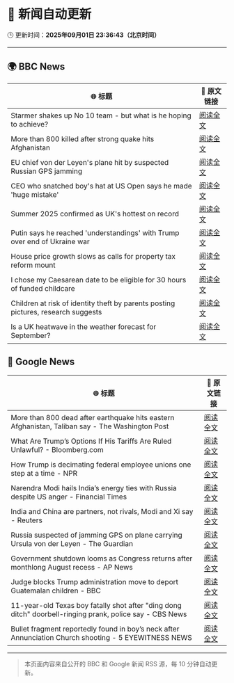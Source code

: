 # 🧠 新闻自动更新

🕒 更新时间：**2025年09月01日 23:36:43（北京时间）**

---

## 🌍 BBC News

| 🌐 标题 | 🔗 原文链接 |
|--------|-------------|
| Starmer shakes up No 10 team - but what is he hoping to achieve? | [阅读全文](https://www.bbc.com/news/articles/cd0d195md5eo?at_medium=RSS&at_campaign=rss) |
| More than 800 killed after strong quake hits Afghanistan | [阅读全文](https://www.bbc.com/news/articles/c3ezgy1zlvwo?at_medium=RSS&at_campaign=rss) |
| EU chief von der Leyen's plane hit by suspected Russian GPS jamming | [阅读全文](https://www.bbc.com/news/articles/c9d07z1439zo?at_medium=RSS&at_campaign=rss) |
| CEO who snatched boy's hat at US Open says he made 'huge mistake' | [阅读全文](https://www.bbc.com/news/articles/ce93klk0jpzo?at_medium=RSS&at_campaign=rss) |
| Summer 2025 confirmed as UK's hottest on record | [阅读全文](https://www.bbc.com/weather/articles/c1kz18d3wjro?at_medium=RSS&at_campaign=rss) |
| Putin says he reached 'understandings' with Trump over end of Ukraine war | [阅读全文](https://www.bbc.com/news/articles/c0qljy44553o?at_medium=RSS&at_campaign=rss) |
| House price growth slows as calls for property tax reform mount | [阅读全文](https://www.bbc.com/news/articles/cdrk1411ygdo?at_medium=RSS&at_campaign=rss) |
| I chose my Caesarean date to be eligible for 30 hours of funded childcare | [阅读全文](https://www.bbc.com/news/articles/c5yeldz568jo?at_medium=RSS&at_campaign=rss) |
| Children at risk of identity theft by parents posting pictures, research suggests | [阅读全文](https://www.bbc.com/news/articles/c8904njvy03o?at_medium=RSS&at_campaign=rss) |
| Is a UK heatwave in the weather forecast for September? | [阅读全文](https://www.bbc.com/weather/articles/c8jp4dm2mv2o?at_medium=RSS&at_campaign=rss) |

## 📰 Google News

| 🌐 标题 | 🔗 原文链接 |
|--------|-------------|
| More than 800 dead after earthquake hits eastern Afghanistan, Taliban say - The Washington Post | [阅读全文](https://news.google.com/rss/articles/CBMiigFBVV95cUxNdml0NTAyWWJMMEpwaW5sMk40MGM0ZDN4RTU0MnM0U0lPc0JhLW1TcnRuZXJyRG91ekdyWGZycUlsNWgzdHJuWG55RUNNVEFBYkhZXy10MzJSVjVDREd3LWlubmRVbFhkbUVwUmRWazFOVWVkN3B6b1JVSkVNWWlPc1ZNeVltQU42T3c?oc=5) |
| What Are Trump’s Options If His Tariffs Are Ruled Unlawful? - Bloomberg.com | [阅读全文](https://news.google.com/rss/articles/CBMisgFBVV95cUxNalRuNUxmZXZnZkpISmtOdGRlcGFUQ0ZQSG84S0dVVWdDZXozeDYzdi0wLTJsaFpqZUo5cHhneFlTbkRRT2xxdkxRcV9VdHFOX19aaXgyWG1mYWhFTUpPLUp6UVE2TnZsV2hiUUs2MDhrZFZBQ1d5LUxzNFphUVVDZ3JfQUlfdS1qUVBwcFQ0a1lfajVIX1J0ZVczMXJjYnRPZ1FCb0dIXzlUMWlBeEVHb2VR?oc=5) |
| How Trump is decimating federal employee unions one step at a time - NPR | [阅读全文](https://news.google.com/rss/articles/CBMiigFBVV95cUxNZUdZSml1SFpIdHJnbmUwalJqZFJaYmRaaFYtMUlibWo5dDM1QkNXVFJIMTlWdzNud29Bd2dCY0x2QVdoU2ZDczVvd3M1dUdybG1ZemNBMm5TbXdodHB4SklRYXJzSnFOVkNrbEFPZFBJcUhOX3ZVTWtGXzY1MWxFU2RyX1hYamFYZUE?oc=5) |
| Narendra Modi hails India’s energy ties with Russia despite US anger - Financial Times | [阅读全文](https://news.google.com/rss/articles/CBMicEFVX3lxTE1GV3ZuNkVBRnJNdkttZkJIbkJMQ2JmSFFEd0VFT29wVWxfOWk3cXYwMExBX1dsTTZjUXNpLUZlaHgyVzRjR0RCa1FodElxMGwtOGRHX2I2UHl4LXBGdDk5Yk95dXd2VkJiTDBXcnJKdHQ?oc=5) |
| India and China are partners, not rivals, Modi and Xi say - Reuters | [阅读全文](https://news.google.com/rss/articles/CBMimwFBVV95cUxPS2Z5NldDeTJRb1ZPSVhhdXJvLWJaUnRCbzdCeE55RjNlVkJKUjhnQV9VV0RJMi02eTN3MmM3aW9FbFBybThXVk4wLXVsNjVtY1F6RTRjdFk2LWkxM09XRVRZUm83WkNQQWI1ZmhLVDJETGlmN3hMWjgxZnhFb0wtaHIzZGZVVmFjdWN4MmhkY3FMdUVGa0VENms3MA?oc=5) |
| Russia suspected of jamming GPS on plane carrying Ursula von der Leyen - The Guardian | [阅读全文](https://news.google.com/rss/articles/CBMiswFBVV95cUxOeTNKMjJZdzYwcExUUlljZ3RFZXB4UmFyOHh1WVU5ZnBjTFlPTzN6bHRMbXJSTkRYRGVXX1RmTnZ5b1BSRTB5bndISGk1QXo3NzZLYy05TVFYaURocWxTMGJpNlZrRkN3eGRWWDQ5cW12cjRqN3FpeHRRTklTbzJfV1ZEc0FvRHh1emM4NUYzYVVRakZTckxYWm1QYTVNUmx6Z1VYV0VYNnlUREgzTmFZVEtpYw?oc=5) |
| Government shutdown looms as Congress returns after monthlong August recess - AP News | [阅读全文](https://news.google.com/rss/articles/CBMingFBVV95cUxQYWhlNENqeVJwUUdoUFNkZEpzSjZSdzZManFVSHBiTnFBYkhvT25LU1o1aV82S0dzTE90cl9NSW9YZEZETjhNdElDZTZ6Q3hKTjlZUVVQZUxCdDREbXhQSFpCdHR5SHV3MDB0cUdWbjNLc3UtQ2VUbDg3NllET0c0cVFJVmxFX09CbkhwUV9uazlQeFZneFdNcGluYml3QQ?oc=5) |
| Judge blocks Trump administration move to deport Guatemalan children - BBC | [阅读全文](https://news.google.com/rss/articles/CBMiWkFVX3lxTE1BVWxLaEZuc0NkNHhBdE9LbFJSU1lxNTNBT0hjYjVpNXE0cWVLQlRoQWN1a0dXWndob3ZSR2JGMVNIUUZZLVNoZVFyc0ZFbUY3b3F3Q3UtX0s1QdIBX0FVX3lxTE1SLWVtT0kzWU9kQ3lOWE9wMnBJLW9iZXc0X01YS3JId0E4OS1zanlQYjA3UXg4aDJpRE42cEdVMVpRMDJwNHNTdVh1NXZoQzdhVWJRS3VFSXhHa2FOX2VF?oc=5) |
| 11-year-old Texas boy fatally shot after "ding dong ditch" doorbell-ringing prank, police say - CBS News | [阅读全文](https://news.google.com/rss/articles/CBMiwgFBVV95cUxNWFoxMmJ3R1FzNkk4aWc2eXdwV0M2eXo3RFdfcWE4VDFsSnZudGRWNXF5VGxCcjhvNWRBaDlVWDV4cTdjTjJuTmJZUU90XzIzSElUZGFheWtCSS1QdWpYSTVnOUx2c2RWLURMc1ltdlJzeUFuS2RObzR5QWNpalBrZWNtQ3h3Vi02NDNNR1U3OVZXSTkwX3RvWlVma0VYQ3dxZzlfNkFmT1hYYXBfSm9OQ243S3VaMUlJZnBCWHBhTmF2dw?oc=5) |
| Bullet fragment reportedly found in boy’s neck after Annunciation Church shooting - 5 EYEWITNESS NEWS | [阅读全文](https://news.google.com/rss/articles/CBMiuAFBVV95cUxOVm9CRm9HVFM5Z0JuOU96TG4teFNDRFVqZy0zNnQ4VE1SaUF4WV9BRDhOYlFDd1ZhTFRKU1RTdE9KQUw5UUlTdWh1UlhIX0NzR2tSX3had1NhdWZjTmtHZ1o0cGllZGh4eGltY01CQnp5QV9mUGFJR2wxOUFjM1BGUzZ1NU1VV2tUaWtuLTljQnFXZG1vMzlqVmRZTk1idTR5RktWbTVycEVZbmhnd0ZuMXNCeWhhdk52?oc=5) |

---
> 本页面内容来自公开的 BBC 和 Google 新闻 RSS 源，每 10 分钟自动更新。